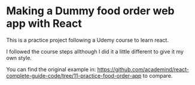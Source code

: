 # Making a Dummy food order web app with React

This is a practice project following a Udemy course to learn react.

I followed the course steps allthough I did it a little different to give it my own style.

You can find the original example in: https://github.com/academind/react-complete-guide-code/tree/11-practice-food-order-app to compare.
